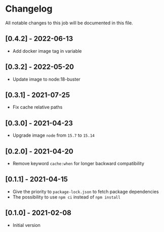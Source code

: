 # Changelog
All notable changes to this job will be documented in this file.

## [0.4.2] - 2022-06-13
* Add docker image tag in variable 

## [0.3.2] - 2022-05-20
* Update image to node:18-buster

## [0.3.1] - 2021-07-25
* Fix cache relative paths

## [0.3.0] - 2021-04-23
* Upgrade image `node` from `15.7` to `15.14`

## [0.2.0] - 2021-04-20
* Remove keyword `cache:when` for longer backward compatibility

## [0.1.1] - 2021-04-15
* Give the priority to `package-lock.json` to fetch package dependencies
* The possibility to use `npm ci` instead of `npm install`

## [0.1.0] - 2021-02-08
* Initial version
